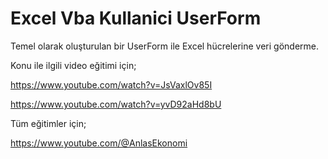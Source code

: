 # Excel Vba Kullanici UserForm

Temel olarak oluşturulan bir UserForm ile Excel hücrelerine veri gönderme.

Konu ile ilgili video eğitimi için;

https://www.youtube.com/watch?v=JsVaxlOv85I

https://www.youtube.com/watch?v=yvD92aHd8bU
 
Tüm eğitimler için;

https://www.youtube.com/@AnlasEkonomi

